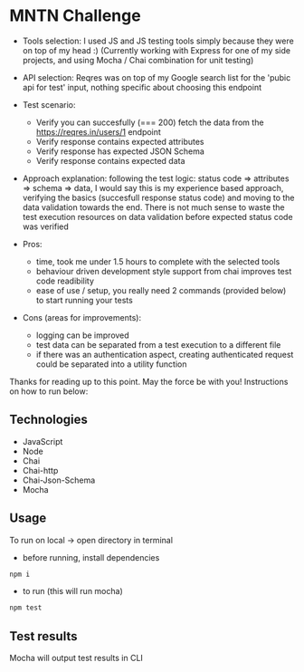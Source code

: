 # MNTN Challenge
- Tools selection: I used JS and JS testing tools simply because they were on top of my head :) (Currently working with Express for one of my side projects, and using Mocha / Chai combination for unit testing)

- API selection: Reqres was on top of my Google search list for the 'pubic api for test' input, nothing specific about choosing this endpoint

- Test scenario:
    - Verify you can succesfully (=== 200) fetch the data from the https://reqres.in/users/1 endpoint
    - Verify response contains expected attributes
    - Verify response has expected JSON Schema
    - Verify response contains expected data

- Approach explanation: following the test logic: status code => attributes => schema => data, I would say this is my experience based approach, verifying the basics (succesfull response status code) and moving to the data validation towards the end. There is not much sense to waste the test execution resources on data validation before expected status code was verified

- Pros: 
    - time, took me under 1.5 hours to complete with the selected tools
    - behaviour driven development style support from chai improves test code readibility
    - ease of use / setup, you really need 2 commands (provided below) to start running your tests

- Cons (areas for improvements):
    - logging can be improved
    - test data can be separated from a test execution to a different file
    - if there was an authentication aspect, creating authenticated request could be separated into a utility function

Thanks for reading up to this point. May the force be with you! Instructions on how to run below: 

## Technologies
- JavaScript
- Node
- Chai 
- Chai-http
- Chai-Json-Schema
- Mocha 

## Usage
To run on local ->
open directory in terminal
- before running, install dependencies
```bash
npm i
```
- to run (this will run mocha)
```bash
npm test
```

## Test results
Mocha will output test results in CLI
